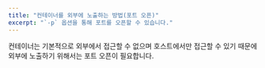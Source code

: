 ```yaml
---
title: "컨테이너를 외부에 노출하는 방법(포트 오픈)"
excerpt: "`-p` 옵션을 통해 포트를 오픈할 수 있습니다."
---
```


컨테이너는 기본적으로 외부에서 접근할 수 없으며 호스트에서만 접근할 수 있기 때문에 외부에 노출하기 위해서는 포트 오픈이 필요합니다.
